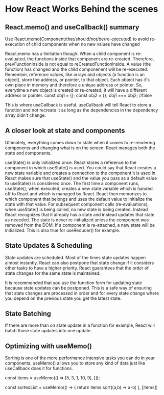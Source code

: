 # How React Works Behind the scenes

## React.memo() and useCallback() summary

Use React.memo(Component/that/should/not/be/re-executed) to avoid re-execution of child components
when no new values have changed

React.memo has a limitation though. When a child component is re-evaluated, the functions inside
that component are re-created. Therefore, prevFunctionInside is not equal to reCreatedFunctionInside. A value (the function)
has changed and the child componenent will be re-executed.
Remember, reference values, like arrays and objects (a function is an object), store the address, or pointer, to that object.
Each object has it's own place in memory and therefore a unique address or pointer.
So, everytime a new object is created or re-created, it will have a different address or pointer.
const obj1 = {};
const obj2 = {};
obj1 === obj2; //false

This is where useCallback is useful.
useCallback will tell React to store a function and not recreate it as long as the dependencies in the
dependency array didn't change.

## A closer look at state and components

Ultimately, everything comes down to state when it comes to re-rendering components and changing what is on the screen.
React manages both the state and components.

useState() is only initialized once. React stores a reference to the component in which useState() is used.
You could say that React creates a new state variable and creates a connection to the component it is used in.
React makes sure that useState() and the value you pass as a default value to useState() is considered once.
The first time a component runs, useState(), when executed, creates a new state variable which is handed off to React
and which is managed by React. React then memorizes to which component that belongs and uses the default value to initialize
the state with that value. For subsequent component calls (re-evaluations), when useState() is being called, no new state
is being created. Instead React recognizes that it already has a state and instead updates that state as neeeded.
The state is never re-initialized unless the component was removed from the DOM. If a component is re-attached, a new state
will be initialized. This is also true for useReducer() for example.

## State Updates & Scheduling

State updates are scheduled.
Most of the times state updates happen almost instantly.
React can also postpone that state change if it considers other tasks to have a higher priority.
React guarantees that the order of state changes for the same state is maintained.

It is recommended that you use the function form for updating state because state updates can be postponed.
This is a safe way of ensuring that state changes are processed in order and for every state change where you depend on
the previous state you get the latest state.

## State Batching

If there are more than on state update in a function for example, React will batch those state updates into one update.

## Optimizing with useMemo()

Sorting is one of the more performance intensive tasks you can do in your components.
useMemo() allows you to store any kind of data just like useCallback does it for functions.

const items = useMemo(() => [5, 3, 1, 10, 9], []);

const sortedList = useMemo(() => {
return items.sort((a,b) => a-b)
}, [items])
